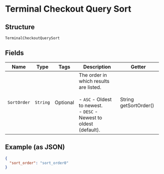 
# Terminal Checkout Query Sort

## Structure

`TerminalCheckoutQuerySort`

## Fields

| Name | Type | Tags | Description | Getter |
|  --- | --- | --- | --- | --- |
| `SortOrder` | `String` | Optional | The order in which results are listed.<br><br>- `ASC` - Oldest to newest.<br>- `DESC` - Newest to oldest (default). | String getSortOrder() |

## Example (as JSON)

```json
{
  "sort_order": "sort_order0"
}
```

